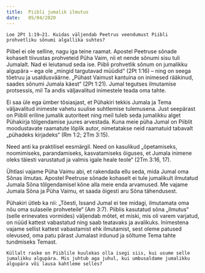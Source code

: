 ```yaml
---
title:  Piibli jumalik ilmutus
date:   05/04/2020
---
```


`Loe 2Pt 1:19–21. Kuidas väljendab Peetrus veendumust Piibli prohvetliku sõnumi algallika suhtes?`

Piibel ei ole selline, nagu iga teine raamat. Apostel Peetruse sõnade kohaselt tiivustas prohveteid Püha Vaim, nii et nende sõnumi sisu tuli Jumalalt. Nad ei leiutanud seda ise. Piibli prohvetlik sõnum on jumalikku algupära – ega ole „mingid targutavad müüdid“ (2Pt 1:16) – ning on seega tõetruu ja usaldusväärne. „Pühast Vaimust kantuina on inimesed rääkinud, saades sõnumi Jumala käest“ (2Pt 1:21). Jumal tegutses ilmutamise protsessis, mil Ta andis väljavalitud inimestele teada oma tahte.

Ei saa üle ega ümber tõsiasjast, et Pühakiri tekkis Jumala ja Tema väljavalitud inimeste vahetu suulise suhtlemise tulemusena. Just seepärast on Piiblil eriline jumalik autoriteet ning meil tuleb seda jumalikku alget Pühakirja tõlgendamise juures arvestada. Kuna meie püha Jumal on Piiblit moodustavate raamatute lõplik autor, nimetatakse neid raamatuid tabavalt „pühadeks kirjadeks“ (Rm 1:2; 2Tm 3:15).

Need anti ka praktilisel eesmärgil. Need on kasulikud „õpetamiseks, noomimiseks, parandamiseks, kasvatamiseks õiguses, et Jumala inimene oleks täiesti varustatud ja valmis igale heale teole“ (2Tm 3:16, 17).

Ühtlasi vajame Püha Vaimu abi, et rakendada ellu seda, mida Jumal oma Sõnas ilmutas. Apostel Peetruse sõnade kohaselt ei tule jumalikult ilmutatud Jumala Sõna tõlgendamisel kõne alla meie enda arvamused. Me vajame Jumala Sõna ja Püha Vaimu, et saada õigesti aru Sõna tähendusest.

Pühakiri ütleb ka nii: „Tõesti, Issand Jumal ei tee midagi, ilmutamata oma nõu oma sulaseile prohveteile“ (Am 3:7). Piiblis kasutatud sõna „ilmutus“ (selle erinevates vormides) väljendab mõtet, et miski, mis oli varem varjatud, on nüüd kattest vabastatud ning saab teatavaks ja avalikuks. Inimestena vajame sellist kattest vabastamist ehk ilmutamist, sest oleme patused olevused, oma patu pärast Jumalast irdunud ja sõltume Tema tahte tundmiseks Temast.

`Küllalt raske on Piiblile kuulekas olla isegi siis, kui usume selle jumalikku algupära. Mis juhtub aga juhul, kui umbusaldame jumalikku algupära või lausa kahtleme selles?`
